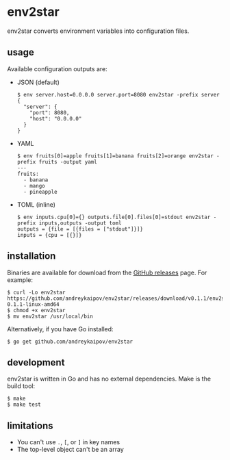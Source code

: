 # env2star

env2star converts environment variables into configuration files.

## usage

Available configuration outputs are:

- JSON (default)

  ```console
  $ env server.host=0.0.0.0 server.port=8080 env2star -prefix server
  {
    "server": {
      "port": 8080,
      "host": "0.0.0.0"
    }
  }
  ```

- YAML
  ```console
  $ env fruits[0]=apple fruits[1]=banana fruits[2]=orange env2star -prefix fruits -output yaml
  ---
  fruits:
    - banana
    - mango
    - pineapple
  ```

- TOML (inline)
  ```console
  $ env inputs.cpu[0]={} outputs.file[0].files[0]=stdout env2star -prefix inputs,outputs -output toml
  outputs = {file = [{files = ["stdout"]}]}
  inputs = {cpu = [{}]}
  ```

## installation

Binaries are available for download from the [GitHub releases](https://github.com/andreykaipov/env2star/releases) page.
For example:

```console
$ curl -Lo env2star https://github.com/andreykaipov/env2star/releases/download/v0.1.1/env2star-0.1.1-linux-amd64
$ chmod +x env2star
$ mv env2star /usr/local/bin
```

Alternatively, if you have Go installed:

```console
$ go get github.com/andreykaipov/env2star
```

## development

env2star is written in Go and has no external dependencies. Make is the build tool:

```console
$ make
$ make test
```

## limitations

- You can't use `.`, `[`, or `]` in key names
- The top-level object can't be an array
